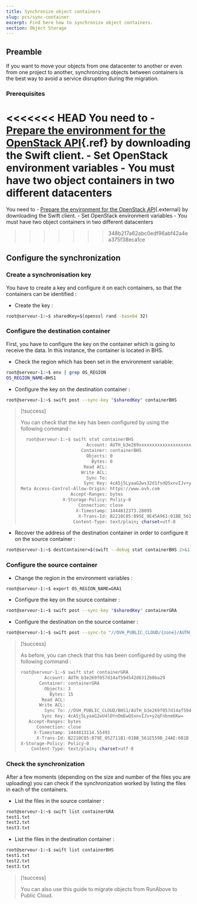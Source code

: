 ```yaml
---
title: Synchronize object containers
slug: pcs/sync-container
excerpt: Find here how to synchronize object containers.
section: Object Storage
---
```



## Preamble
If you want to move your objects from one datacenter to another or even from one project to another, synchronizing objects between containers is the best way to avoid a service disruption during the migration.


### Prerequisites
<<<<<<< HEAD
You need to -  [Prepare the environment for the OpenStack API](../platform/public-cloud/prepare_the_environment_for_using_the_openstack_api/guide.en-ca.md){.ref} by downloading the Swift client. -  Set OpenStack environment variables -  You must have two object containers in two different datacenters
=======
You need to -  [Prepare the environment for the OpenStack API](https://www.ovh.com/fr/g1851.preparer_lenvironnement_pour_utiliser_lapi_openstack){.external} by downloading the Swift client. -  Set OpenStack environment variables -  You must have two object containers in two different datacenters
>>>>>>> 348b217a62abc0edf96abf42a4ea375f38eca1ce


## Configure the synchronization

### Create a synchronisation key
You have to create a key and configure it on each containers, so that the containers can be identified :

- Create the key :


```bash
root@serveur-1:~$ sharedKey=$(openssl rand -base64 32)
```


### Configure the destination container
First, you have to configure the key on the container which is going to receive the data. In this instance, the container is located in BHS.

- Check the region which has been set in the environment variable:


```bash
root@serveur-1:~$ env | grep OS_REGION
OS_REGION_NAME=BHS1
```

- Configure the key on the destination container :


```bash
root@serveur-1:~$ swift post --sync-key "$sharedKey" containerBHS
```



> [!success]
>
> You can check that the key has been configured by using the following command :
> 
> ```bash
>   root@serveur-1:~$ swift stat containerBHS
>                          Account: AUTH_b3e269xxxxxxxxxxxxxxxxxxxx2b0ba29
>                        Container: containerBHS
>                          Objects: 0
>                            Bytes: 0
>                         Read ACL:
>                        Write ACL:
>                          Sync To:
>                         Sync Key: 4cA5j5LyaaG2ws32d1fsdQSxnvIJv+y2qFnbnm6Kw=
> Meta Access-Control-Allow-Origin: https://www.ovh.com
>                    Accept-Ranges: bytes
>                 X-Storage-Policy: Policy-0
>                       Connection: close
>                      X-Timestamp: 1444812373.28095
>                       X-Trans-Id: B2210C05:895E_9E45A961:01BB_561E52E1_16A3:5298
>                     Content-Type: text/plain; charset=utf-8
> ```
>
- Recover the address of the destination container in order to configure it on the source container :


```bash
root@serveur-1:~$ destContainer=$(swift --debug stat containerBHS 2>&1 | grep 'curl -i.*storage' | awk '{ print $4 }')
```


### Configure the source container
- Change the region in the environment variables :


```bash
root@serveur-1:~$ export OS_REGION_NAME=GRA1
```

- Configure the key on the source container :


```bash
root@serveur-1:~$ swift post --sync-key "$sharedKey" containerGRA
```

- Configure the destination on the source container :


```bash
root@serveur-1:~$ swift post --sync-to "//OVH_PUBLIC_CLOUD/{zone}/AUTH_account/containerDest" containerGRA
```



> [!success]
>
> As before, you can check that this has been configured by using the following command :
> 
> ```bash
> root@serveur-1:~$ swift stat containerGRA
>          Account: AUTH_b3e269f057d14af594542d6312b0ba29
>        Container: containerGRA
>          Objects: 3
>            Bytes: 15
>         Read ACL:
>        Write ACL:
>          Sync To: //OVH_PUBLIC_CLOUD/BHS1/AUTH_b3e269f057d14af594542d6312b0ba29/containerBHS
>         Sync Key: 4cA5j5LyaaG2wU4lDYnDmEwQSxnvIJv+y2qFnbnm6Kw=
>    Accept-Ranges: bytes
>       Connection: close
>      X-Timestamp: 1444813114.55493
>       X-Trans-Id: B2210C05:879E_052711B1:01BB_561E559B_24AE:6B1B
> X-Storage-Policy: Policy-0
>     Content-Type: text/plain; charset=utf-8
> ```
>

### Check the synchronization
After a few moments (depending on the size and number of the files you are uploading) you can check if the synchronization worked by listing the files in each of the containers.

- List the files in the source container :


```bash
root@serveur-1:~$ swift list containerGRA
test1.txt
test2.txt
test3.txt
```

- List the files in the destination container :


```bash
root@serveur-1:~$ swift list containerBHS
test1.txt
test2.txt
test3.txt
```



> [!success]
>
> You can also use this guide to migrate objects from RunAbove to Public Cloud.
> 